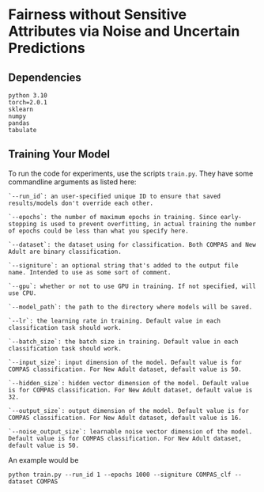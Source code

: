 # Fairness without Sensitive Attributes via Noise and Uncertain Predictions

## Dependencies

```
python 3.10
torch=2.0.1
sklearn
numpy
pandas
tabulate
```


## Training Your Model

To run the code for experiments, use the scripts `train.py`. They have some commandline arguments as listed here:

```
`--run_id`: an user-specified unique ID to ensure that saved results/models don't override each other.

`--epochs`: the number of maximum epochs in training. Since early-stopping is used to prevent overfitting, in actual training the number of epochs could be less than what you specify here.

`--dataset`: the dataset using for classification. Both COMPAS and New Adult are binary classification.

`--signiture`: an optional string that's added to the output file name. Intended to use as some sort of comment.

`--gpu`: whether or not to use GPU in training. If not specified, will use CPU.

`--model_path`: the path to the directory where models will be saved.

`--lr`: the learning rate in training. Default value in each classification task should work.

`--batch_size`: the batch size in training. Default value in each classification task should work.

`--input_size`: input dimension of the model. Default value is for COMPAS classification. For New Adult dataset, default value is 50.

`--hidden_size`: hidden vector dimension of the model. Default value is for COMPAS classification. For New Adult dataset, default value is 32.

`--output_size`: output dimension of the model. Default value is for COMPAS classification. For New Adult dataset, default value is 16.

`--noise_output_size`: learnable noise vector dimension of the model. Default value is for COMPAS classification. For New Adult dataset, default value is 50.
```

An example would be

`python train.py --run_id 1 --epochs 1000 --signiture COMPAS_clf --dataset COMPAS`
